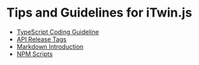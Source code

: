 # Tips and Guidelines for iTwin.js

- [TypeScript Coding Guideline](./typescript-coding-guidelines.md)
- [API Release Tags](./release-tags-guidelines.md)
- [Markdown Introduction](./markdown-intro.md)
- [NPM Scripts](./npm-scripts-guidelines.md)

<!-- TODO: decide what to do with "semantic-versioning-guidelines.md" -->
